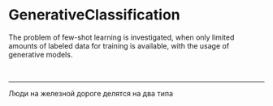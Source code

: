 # GenerativeClassification
The problem of few-shot learning is investigated, when only limited amounts of labeled data for training is available, with the usage of generative models.

<br>

---

Люди на железной дороге делятся на два типа
